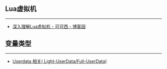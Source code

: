 ## Lua虚拟机
---
- [深入理解Lua虚拟机 - 可可西 - 博客园](https://www.cnblogs.com/kekec/p/11768935.html)  


## 变量类型
---
- [Userdata 相关( Light-UserData/Full-UserData)](https://blog.csdn.net/qq826364410/article/details/88672091)










